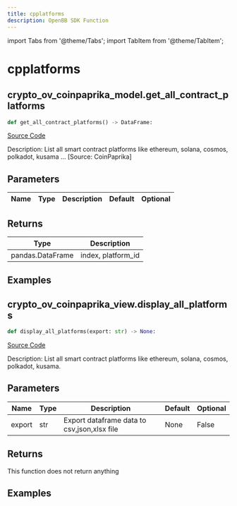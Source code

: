 ```yaml
---
title: cpplatforms
description: OpenBB SDK Function
---
```


import Tabs from '@theme/Tabs';
import TabItem from '@theme/TabItem';

# cpplatforms

<Tabs>
<TabItem value="model" label="Model" default>

## crypto_ov_coinpaprika_model.get_all_contract_platforms

```python title='openbb_terminal/cryptocurrency/overview/coinpaprika_model.py'
def get_all_contract_platforms() -> DataFrame:
```
[Source Code](https://github.com/OpenBB-finance/OpenBBTerminal/tree/main/openbb_terminal/cryptocurrency/overview/coinpaprika_model.py#L398)

Description: List all smart contract platforms like ethereum, solana, cosmos, polkadot, kusama ... [Source: CoinPaprika]

## Parameters

| Name | Type | Description | Default | Optional |
| ---- | ---- | ----------- | ------- | -------- |

## Returns

| Type | Description |
| ---- | ----------- |
| pandas.DataFrame | index, platform_id |

## Examples



</TabItem>
<TabItem value="view" label="View">

## crypto_ov_coinpaprika_view.display_all_platforms

```python title='openbb_terminal/cryptocurrency/overview/coinpaprika_view.py'
def display_all_platforms(export: str) -> None:
```
[Source Code](https://github.com/OpenBB-finance/OpenBBTerminal/tree/main/openbb_terminal/cryptocurrency/overview/coinpaprika_view.py#L324)

Description: List all smart contract platforms like ethereum, solana, cosmos, polkadot, kusama.

## Parameters

| Name | Type | Description | Default | Optional |
| ---- | ---- | ----------- | ------- | -------- |
| export | str | Export dataframe data to csv,json,xlsx file | None | False |

## Returns

This function does not return anything

## Examples



</TabItem>
</Tabs>